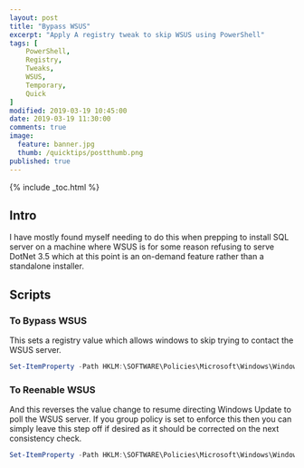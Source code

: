```yaml
---
layout: post
title: "Bypass WSUS"
excerpt: "Apply A registry tweak to skip WSUS using PowerShell"
tags: [
    PowerShell,
    Registry,
    Tweaks,
    WSUS,
    Temporary,
    Quick
]
modified: 2019-03-19 10:45:00
date: 2019-03-19 11:30:00
comments: true
image:
  feature: banner.jpg
  thumb: /quicktips/postthumb.png
published: true
---
```

{% include _toc.html %}

## Intro

I have mostly found myself needing to do this when prepping to install SQL server on a machine where WSUS is for some reason refusing to serve DotNet 3.5 which at this point is an on-demand feature rather than a standalone installer.

## Scripts

### To Bypass WSUS

This sets a registry value which allows windows to skip trying to contact the WSUS server.

```PowerShell
Set-ItemProperty -Path HKLM:\SOFTWARE\Policies\Microsoft\Windows\WindowsUpdate\AU -Name UseWUServer -Value 0
```

### To Reenable WSUS

And this reverses the value change to resume directing Windows Update to poll the WSUS server. If you group policy is set to enforce this then you can simply leave this step off if desired as it should be corrected on the next consistency check.

```PowerShell
Set-ItemProperty -Path HKLM:\SOFTWARE\Policies\Microsoft\Windows\WindowsUpdate\AU -Name UseWUServer -Value 1
```